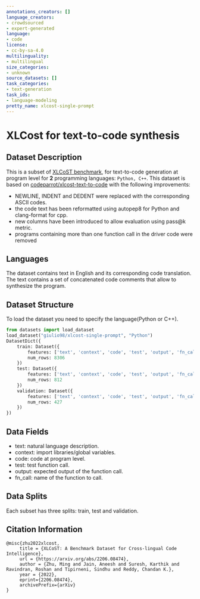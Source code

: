 ```yaml
---
annotations_creators: []
language_creators:
- crowdsourced
- expert-generated
language:
- code
license:
- cc-by-sa-4.0
multilinguality:
- multilingual
size_categories:
- unknown
source_datasets: []
task_categories:
- text-generation
task_ids:
- language-modeling
pretty_name: xlcost-single-prompt
---
```

# XLCost for text-to-code synthesis
## Dataset Description
This is a subset of [XLCoST benchmark](https://github.com/reddy-lab-code-research/XLCoST), for text-to-code generation at program level for **2** programming languages: `Python, C++`. This dataset is based on [codeparrot/xlcost-text-to-code](https://huggingface.co/datasets/codeparrot/xlcost-text-to-code) with the following improvements:
* NEWLINE, INDENT and DEDENT were replaced with the corresponding ASCII codes.
* the code text has been reformatted using autopep8 for Python and clang-format for cpp.
* new columns have been introduced to allow evaluation using pass@k metric.
* programs containing more than one function call in the driver code were removed
## Languages
The dataset contains text in English and its corresponding code translation. The text contains a set of concatenated code comments that allow to synthesize the program.
## Dataset Structure
To load the dataset you need to specify the language(Python or C++). 
```python
from datasets import load_dataset
load_dataset("giulio98/xlcost-single-prompt", "Python")
DatasetDict({
    train: Dataset({
        features: ['text', 'context', 'code', 'test', 'output', 'fn_call'],
        num_rows: 8306
    })
    test: Dataset({
        features: ['text', 'context', 'code', 'test', 'output', 'fn_call'],
        num_rows: 812
    })
    validation: Dataset({
        features: ['text', 'context', 'code', 'test', 'output', 'fn_call'],
        num_rows: 427
    })
})
```
## Data Fields
* text: natural language description.
* context: import libraries/global variables.
* code: code at program level.
* test: test function call.
* output: expected output of the function call.
* fn_call: name of the function to call.
## Data Splits
Each subset has three splits: train, test and validation.
## Citation Information
```
@misc{zhu2022xlcost,
     title = {XLCoST: A Benchmark Dataset for Cross-lingual Code Intelligence},
     url = {https://arxiv.org/abs/2206.08474},
     author = {Zhu, Ming and Jain, Aneesh and Suresh, Karthik and Ravindran, Roshan and Tipirneni, Sindhu and Reddy, Chandan K.},
     year = {2022},
     eprint={2206.08474},
     archivePrefix={arXiv}
}
```